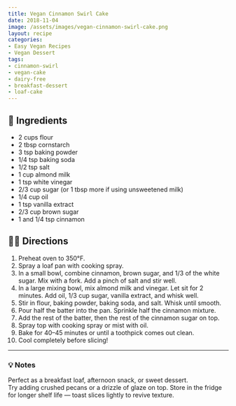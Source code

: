 ```yaml
---
title: Vegan Cinnamon Swirl Cake
date: 2018-11-04
image: /assets/images/vegan-cinnamon-swirl-cake.png
layout: recipe
categories:
- Easy Vegan Recipes
- Vegan Dessert
tags:
- cinnamon-swirl
- vegan-cake
- dairy-free
- breakfast-dessert
- loaf-cake
---
```


## 🧾 Ingredients

- 2 cups flour  
- 2 tbsp cornstarch  
- 3 tsp baking powder  
- 1/4 tsp baking soda  
- 1/2 tsp salt  
- 1 cup almond milk  
- 1 tsp white vinegar  
- 2/3 cup sugar (or 1 tbsp more if using unsweetened milk)  
- 1/4 cup oil  
- 1 tsp vanilla extract  
- 2/3 cup brown sugar  
- 1 and 1/4 tsp cinnamon  

## 👩‍🍳 Directions

1. Preheat oven to 350°F.  
2. Spray a loaf pan with cooking spray.  
3. In a small bowl, combine cinnamon, brown sugar, and 1/3 of the white sugar. Mix with a fork. Add a pinch of salt and stir well.  
4. In a large mixing bowl, mix almond milk and vinegar. Let sit for 2 minutes. Add oil, 1/3 cup sugar, vanilla extract, and whisk well.  
5. Stir in flour, baking powder, baking soda, and salt. Whisk until smooth.  
6. Pour half the batter into the pan. Sprinkle half the cinnamon mixture.  
7. Add the rest of the batter, then the rest of the cinnamon sugar on top.  
8. Spray top with cooking spray or mist with oil.  
9. Bake for 40–45 minutes or until a toothpick comes out clean.  
10. Cool completely before slicing!


---

### 💡 Notes

Perfect as a breakfast loaf, afternoon snack, or sweet dessert.  
Try adding crushed pecans or a drizzle of glaze on top.
Store in the fridge for longer shelf life — toast slices lightly to revive texture.


